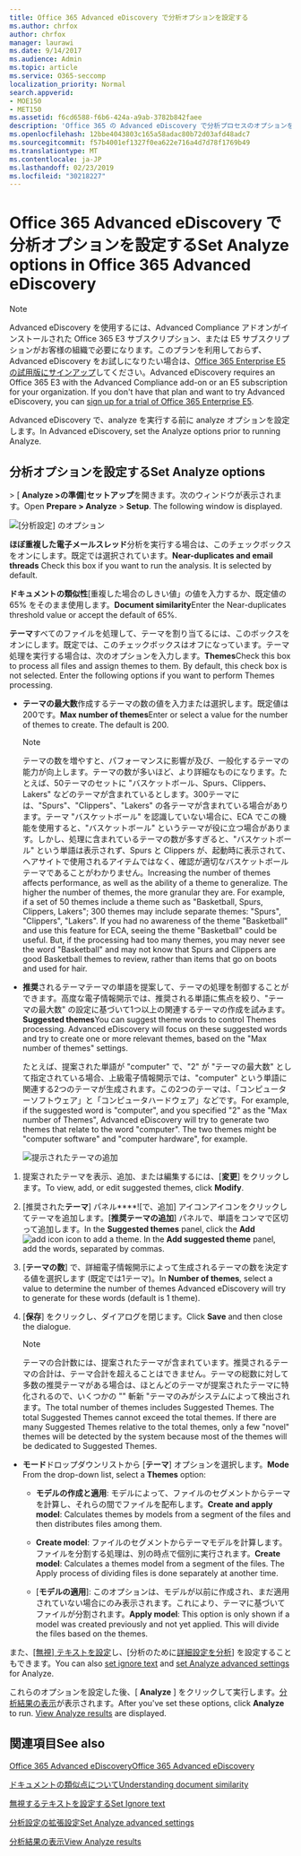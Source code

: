 ```yaml
---
title: Office 365 Advanced eDiscovery で分析オプションを設定する
ms.author: chrfox
author: chrfox
manager: laurawi
ms.date: 9/14/2017
ms.audience: Admin
ms.topic: article
ms.service: O365-seccomp
localization_priority: Normal
search.appverid:
- MOE150
- MET150
ms.assetid: f6cd6588-f6b6-424a-a9ab-3782b842faee
description: 'Office 365 の Advanced eDiscovery で分析プロセスのオプションを設定する手順を確認します。これには、ほぼ重複、電子メールのスレッド、テーマなどが含まれます。  '
ms.openlocfilehash: 12bbe4043803c165a58adac80b72d03afd48adc7
ms.sourcegitcommit: f57b4001ef1327f0ea622e716a4d7d78f1769b49
ms.translationtype: MT
ms.contentlocale: ja-JP
ms.lasthandoff: 02/23/2019
ms.locfileid: "30218227"
---
```

# <a name="set-analyze-options-in-office-365-advanced-ediscovery"></a><span data-ttu-id="5b6d9-103">Office 365 Advanced eDiscovery で分析オプションを設定する</span><span class="sxs-lookup"><span data-stu-id="5b6d9-103">Set Analyze options in Office 365 Advanced eDiscovery</span></span>

> [!NOTE]
> <span data-ttu-id="5b6d9-p101">Advanced eDiscovery を使用するには、Advanced Compliance アドオンがインストールされた Office 365 E3 サブスクリプション、または E5 サブスクリプションがお客様の組織で必要になります。このプランを利用しておらず、Advanced eDiscovery をお試しになりたい場合は、[Office 365 Enterprise E5 の試用版にサインアップ](https://go.microsoft.com/fwlink/p/?LinkID=698279)してください。</span><span class="sxs-lookup"><span data-stu-id="5b6d9-p101">Advanced eDiscovery requires an Office 365 E3 with the Advanced Compliance add-on or an E5 subscription for your organization. If you don't have that plan and want to try Advanced eDiscovery, you can [sign up for a trial of Office 365 Enterprise E5](https://go.microsoft.com/fwlink/p/?LinkID=698279).</span></span> 
  
<span data-ttu-id="5b6d9-106">Advanced eDiscovery で、analyze を実行する前に analyze オプションを設定します。</span><span class="sxs-lookup"><span data-stu-id="5b6d9-106">In Advanced eDiscovery, set the Analyze options prior to running Analyze.</span></span>
  
## <a name="set-analyze-options"></a><span data-ttu-id="5b6d9-107">分析オプションを設定する</span><span class="sxs-lookup"><span data-stu-id="5b6d9-107">Set Analyze options</span></span>

<span data-ttu-id="5b6d9-p102">\> [ **Analyze \>の準備**]**セットアップ**を開きます。次のウィンドウが表示されます。</span><span class="sxs-lookup"><span data-stu-id="5b6d9-p102">Open **Prepare \> Analyze** \> **Setup**. The following window is displayed.</span></span>
  
![[分析設定] のオプション](media/c3ec7a92-8484-4812-b98c-aa3eb740e5b7.png)
  
 <span data-ttu-id="5b6d9-p103">**ほぼ重複した電子メールスレッド**分析を実行する場合は、このチェックボックスをオンにします。既定では選択されています。</span><span class="sxs-lookup"><span data-stu-id="5b6d9-p103">**Near-duplicates and email threads** Check this box if you want to run the analysis. It is selected by default.</span></span> 
  
 <span data-ttu-id="5b6d9-113">**ドキュメントの類似性**[重複した場合のしきい値」の値を入力するか、既定値の 65% をそのまま使用します。</span><span class="sxs-lookup"><span data-stu-id="5b6d9-113">**Document similarity**Enter the Near-duplicates threshold value or accept the default of 65%.</span></span> 
  
 <span data-ttu-id="5b6d9-p104">**テーマ**すべてのファイルを処理して、テーマを割り当てるには、このボックスをオンにします。既定では、このチェックボックスはオフになっています。テーマ処理を実行する場合は、次のオプションを入力します。</span><span class="sxs-lookup"><span data-stu-id="5b6d9-p104">**Themes**Check this box to process all files and assign themes to them. By default, this check box is not selected. Enter the following options if you want to perform Themes processing.</span></span>
  
- <span data-ttu-id="5b6d9-p105">**テーマの最大数**作成するテーマの数の値を入力または選択します。既定値は200です。</span><span class="sxs-lookup"><span data-stu-id="5b6d9-p105">**Max number of themes**Enter or select a value for the number of themes to create. The default is 200.</span></span> 
    
    > [!NOTE]
    > <span data-ttu-id="5b6d9-p106">テーマの数を増やすと、パフォーマンスに影響が及び、一般化するテーマの能力が向上します。テーマの数が多いほど、より詳細なものになります。たとえば、50テーマのセットに "バスケットボール、Spurs、Clippers、Lakers" などのテーマが含まれているとします。300テーマには、"Spurs"、"Clippers"、"Lakers" の各テーマが含まれている場合があります。テーマ "バスケットボール" を認識していない場合に、ECA でこの機能を使用すると、"バスケットボール" というテーマが役に立つ場合があります。しかし、処理に含まれているテーマの数が多すぎると、"バスケットボール" という単語は表示されず、Spurs と Clippers が、起動時に表示されて、ヘアサイトで使用されるアイテムではなく、確認が適切なバスケットボールテーマであることがわかりません。</span><span class="sxs-lookup"><span data-stu-id="5b6d9-p106">Increasing the number of themes affects performance, as well as the ability of a theme to generalize. The higher the number of themes, the more granular they are. For example, if a set of 50 themes include a theme such as "Basketball, Spurs, Clippers, Lakers"; 300 themes may include separate themes: "Spurs", "Clippers", "Lakers". If you had no awareness of the theme "Basketball" and use this feature for ECA, seeing the theme "Basketball" could be useful. But, if the processing had too many themes, you may never see the word "Basketball" and may not know that Spurs and Clippers are good Basketball themes to review, rather than items that go on boots and used for hair.</span></span> 
  
- <span data-ttu-id="5b6d9-p107">**推奨**されるテーマテーマの単語を提案して、テーマの処理を制御することができます。高度な電子情報開示では、推奨される単語に焦点を絞り、"テーマの最大数" の設定に基づいて1つ以上の関連するテーマの作成を試みます。</span><span class="sxs-lookup"><span data-stu-id="5b6d9-p107">**Suggested themes**You can suggest theme words to control Themes processing. Advanced eDiscovery will focus on these suggested words and try to create one or more relevant themes, based on the "Max number of themes" settings.</span></span> 
    
    <span data-ttu-id="5b6d9-p108">たとえば、提案された単語が "computer" で、"2" が "テーマの最大数" として指定されている場合、上級電子情報開示では、"computer" という単語に関連する2つのテーマが生成されます。この2つのテーマは、「コンピューターソフトウェア」と「コンピュータハードウェア」などです。</span><span class="sxs-lookup"><span data-stu-id="5b6d9-p108">For example, if the suggested word is "computer", and you specified "2" as the "Max number of Themes", Advanced eDiscovery will try to generate two themes that relate to the word "computer". The two themes might be "computer software" and "computer hardware", for example.</span></span> 
    
    ![提示されたテーマの追加](media/06e9ffd3-a76c-423b-b450-9e465eb9a02f.png)
  
1. <span data-ttu-id="5b6d9-129">提案されたテーマを表示、追加、または編集するには、[**変更**] をクリックします。</span><span class="sxs-lookup"><span data-stu-id="5b6d9-129">To view, add, or edit suggested themes, click **Modify**.</span></span>
    
2. <span data-ttu-id="5b6d9-p109">[推奨された**テーマ**] パネル\*\*\*\*![で、[](media/c2dd8b3a-5a22-412c-a7fa-143f5b2b5612.png)追加] アイコンアイコンをクリックしてテーマを追加します。[**推奨テーマの追加**] パネルで、単語をコンマで区切って追加します。</span><span class="sxs-lookup"><span data-stu-id="5b6d9-p109">In the **Suggested themes** panel, click the **Add**![add icon](media/c2dd8b3a-5a22-412c-a7fa-143f5b2b5612.png) icon to add a theme. In the **Add suggested theme** panel, add the words, separated by commas.</span></span> 
    
3. <span data-ttu-id="5b6d9-132">[**テーマの数**] で、詳細電子情報開示によって生成されるテーマの数を決定する値を選択します (既定では1テーマ)。</span><span class="sxs-lookup"><span data-stu-id="5b6d9-132">In **Number of themes**, select a value to determine the number of themes Advanced eDiscovery will try to generate for these words (default is 1 theme).</span></span>
    
4. <span data-ttu-id="5b6d9-133">[**保存**] をクリックし、ダイアログを閉じます。</span><span class="sxs-lookup"><span data-stu-id="5b6d9-133">Click **Save** and then close the dialogue.</span></span> 
    
    > [!NOTE]
    > <span data-ttu-id="5b6d9-p110">テーマの合計数には、提案されたテーマが含まれています。推奨されるテーマの合計は、テーマ合計を超えることはできません。テーマの総数に対して多数の推奨テーマがある場合は、ほとんどのテーマが提案されたテーマに特化されるので、いくつかの "" 斬新 "テーマのみがシステムによって検出されます。</span><span class="sxs-lookup"><span data-stu-id="5b6d9-p110">The total number of themes includes Suggested Themes. The total Suggested Themes cannot exceed the total themes. If there are many Suggested Themes relative to the total themes, only a few "novel" themes will be detected by the system because most of the themes will be dedicated to Suggested Themes.</span></span> 
  
- <span data-ttu-id="5b6d9-137">**モード**ドロップダウンリストから [**テーマ**] オプションを選択します。</span><span class="sxs-lookup"><span data-stu-id="5b6d9-137">**Mode** From the drop-down list, select a **Themes** option:</span></span> 
    
  - <span data-ttu-id="5b6d9-138">**モデルの作成と適用**: モデルによって、ファイルのセグメントからテーマを計算し、それらの間でファイルを配布します。</span><span class="sxs-lookup"><span data-stu-id="5b6d9-138">**Create and apply model**: Calculates themes by models from a segment of the files and then distributes files among them.</span></span>
    
  - <span data-ttu-id="5b6d9-p111">**Create model**: ファイルのセグメントからテーマモデルを計算します。ファイルを分割する処理は、別の時点で個別に実行されます。</span><span class="sxs-lookup"><span data-stu-id="5b6d9-p111">**Create model**: Calculates a themes model from a segment of the files. The Apply process of dividing files is done separately at another time.</span></span>
    
  - <span data-ttu-id="5b6d9-p112">[**モデルの適用**]: このオプションは、モデルが以前に作成され、まだ適用されていない場合にのみ表示されます。これにより、テーマに基づいてファイルが分割されます。</span><span class="sxs-lookup"><span data-stu-id="5b6d9-p112">**Apply model**: This option is only shown if a model was created previously and not yet applied. This will divide the files based on the themes.</span></span>
    
<span data-ttu-id="5b6d9-143">また、[[無視] テキストを設定](set-ignore-text-in-advanced-ediscovery.md)し、[分析のために[詳細設定を分析](set-analyze-advanced-settings-in-advanced-ediscovery.md)] を設定することもできます。</span><span class="sxs-lookup"><span data-stu-id="5b6d9-143">You can also [set ignore text](set-ignore-text-in-advanced-ediscovery.md) and [set Analyze advanced settings](set-analyze-advanced-settings-in-advanced-ediscovery.md) for Analyze.</span></span> 
  
<span data-ttu-id="5b6d9-p113">これらのオプションを設定した後、[ **Analyze** ] をクリックして実行します。[分析結果の表示](view-analyze-results-in-advanced-ediscovery.md)が表示されます。</span><span class="sxs-lookup"><span data-stu-id="5b6d9-p113">After you've set these options, click **Analyze** to run. [View Analyze results](view-analyze-results-in-advanced-ediscovery.md) are displayed.</span></span> 
  
## <a name="see-also"></a><span data-ttu-id="5b6d9-146">関連項目</span><span class="sxs-lookup"><span data-stu-id="5b6d9-146">See also</span></span>

[<span data-ttu-id="5b6d9-147">Office 365 Advanced eDiscovery</span><span class="sxs-lookup"><span data-stu-id="5b6d9-147">Office 365 Advanced eDiscovery</span></span>](office-365-advanced-ediscovery.md)
  
[<span data-ttu-id="5b6d9-148">ドキュメントの類似点について</span><span class="sxs-lookup"><span data-stu-id="5b6d9-148">Understanding document similarity</span></span>](understand-document-similarity-in-advanced-ediscovery.md)
  
[<span data-ttu-id="5b6d9-149">無視するテキストを設定する</span><span class="sxs-lookup"><span data-stu-id="5b6d9-149">Set Ignore text </span></span>](set-ignore-text-in-advanced-ediscovery.md)
  
[<span data-ttu-id="5b6d9-150">分析設定の拡張設定</span><span class="sxs-lookup"><span data-stu-id="5b6d9-150">Set Analyze advanced settings</span></span>](set-analyze-advanced-settings-in-advanced-ediscovery.md)
  
[<span data-ttu-id="5b6d9-151">分析結果の表示</span><span class="sxs-lookup"><span data-stu-id="5b6d9-151">View Analyze results</span></span>](view-analyze-results-in-advanced-ediscovery.md)

